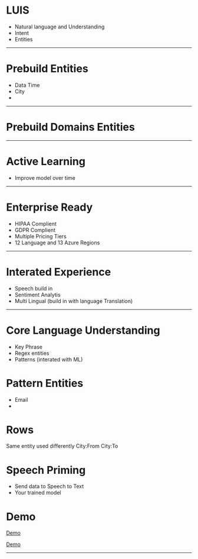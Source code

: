 # LUIS

* Natural language and Understanding
* Intent
* Entities
---
# Prebuild Entities
* Data Time
* City 
* 


---
# Prebuild Domains Entities

---
# Active Learning
* Improve model over time


---
# Enterprise Ready
* HIPAA Complient
* GDPR Complient
* Multiple Pricing Tiers
* 12 Language and 13 Azure Regions
---
# Interated Experience
* Speech build in
* Sentiment Analytis
* Multi Lingual (build in with language Translation)

---
# Core Language Understanding
* Key Phrase
* Regex entities
* Patterns (interated with ML)
# Pattern Entities
* Email
* 
# Rows
Same entity used differently
City:From
City:To

# Speech Priming
* Send data to Speech to Text
* Your trained model


# Demo

[Demo](https://www.luis.ai/home)

[Demo](https://azure.microsoft.com/en-us/services/cognitive-services/language-understanding-intelligent-service/)

---

